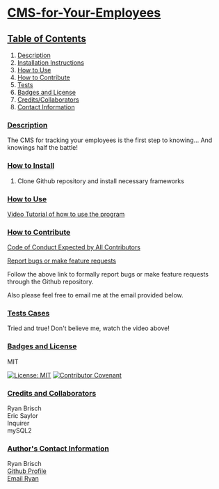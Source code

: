 # <ins>CMS-for-Your-Employees</ins>

## <ins>Table of Contents</ins>

1. [Description](#description)
2. [Installation Instructions](#how_to_install)
3. [How to Use](#how_to_use)
4. [How to Contribute](#how_to_contribute)
5. [Tests](#test_cases)
6. [Badges and License](#badges_and_license)
7. [Credits/Collaborators](#credits_and_collaborators)
8. [Contact Information](#author_Contact_information)

### <ins>Description</ins>

The CMS for tracking your employees is the first step to knowing... And knowings half the battle!

### <ins>How to Install</ins>

1. Clone Github repository and install necessary frameworks

### <ins>How to Use </ins>

[Video Tutorial of how to use the program](https://drive.google.com/file/d/1tCU3ia2Sp1XN2iZrSIDTdaC7BiIlMENn/view)

### <ins>How to Contribute </ins>

[Code of Conduct Expected by All Contributors](https://www.contributor-covenant.org/version/2/1/code_of_conduct/)

[Report bugs or make feature requests](https://github.com/brischster/CMS-for-Your-Employees/issues)

Follow the above link to formally report bugs or make feature requests through the Github repository.

Also please feel free to email me at the email provided below.

### <ins>Tests Cases </ins>

Tried and true! Don't believe me, watch the video above!

### <ins>Badges and License</ins>

MIT

[![License: MIT](https://img.shields.io/badge/License-MIT-yellow.svg)](https://opensource.org/licenses/MIT)
[![Contributor Covenant](https://img.shields.io/badge/Contributor%20Covenant-2.1-4baaaa.svg)](code_of_conduct.md)

### <ins>Credits and Collaborators</ins>

Ryan Brisch</br>
Eric Saylor</br>
Inquirer</br>
mySQL2</br>

### <ins>Author's Contact Information</ins>

Ryan Brisch</br>
[Github Profile](https://github.com/brischster)</br>
[Email Ryan](mailto:brischster@gmail.com)

